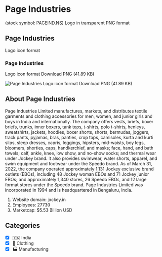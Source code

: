 # Page Industries
 (stock symbol: PAGEIND.NS) Logo in transparent PNG format

## Page Industries
 Logo icon format

### Page Industries
 Logo icon format Download PNG (41.89 KB)

![Page Industries
 Logo icon format Download PNG (41.89 KB)](/img/orig/PAGEIND.NS-b1240fbb.png)

## About Page Industries


Page Industries Limited manufactures, markets, and distributes textile garments and clothing accessories for men, women, and junior girls and boys in India and internationally. The company offers vests, briefs, boxer briefs, trunks, inner boxers, tank tops, t-shirts, polo t-shirts, henleys, sweatshirts, jackets, hoodies, boxer shorts, shorts, bermudas, joggers, track pants, pyjamas, bras, panties, crop tops, camisoles, kurta and kurti slips, sleep dresses, capris, leggings, hipsters, mid-waists, boy legs, bloomers, shorties, caps, handkerchief, and masks; face, hand, and bath towels; calf, ankle, knee, low show, and no-show socks; and thermal wear under Jockey brand. It also provides swimwear, water shorts, apparel, and swim equipment and footwear under the Speedo brand. As of March 31, 2022, the company operated approximately 1,131 Jockey exclusive brand outlets (EBOs), including 48 Jockey woman EBOs and 71 Jockey junior EBOs; and approximately 1,340 stores, 26 Speedo EBOs, and 12 large format stores under the Speedo brand. Page Industries Limited was incorporated in 1994 and is headquartered in Bengaluru, India.

1. Website domain: jockey.in
2. Employees: 27730
3. Marketcap: $5.53 Billion USD


## Categories
- [x] 🇮🇳 India
- [x] 👚 Clothing
- [x] 🏭 Manufacturing
